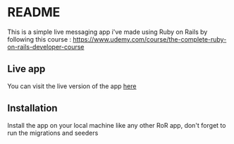 # README

This is a simple live messaging app i've made using Ruby on Rails by following this course :  https://www.udemy.com/course/the-complete-ruby-on-rails-developer-course 

## Live app

You can visit the live version of the app [here](https://redi-messaging.herokuapp.com)

## Installation 

Install the app on your local machine like any other RoR app, don't forget to run the migrations and seeders